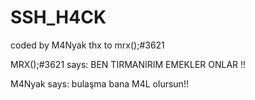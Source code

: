 # SSH_H4CK
coded by M4Nyak thx to mrx();#3621


MRX();#3621   says: BEN TIRMANIRIM EMEKLER ONLAR !!


M4Nyak says: bulaşma bana M4L olursun!!
